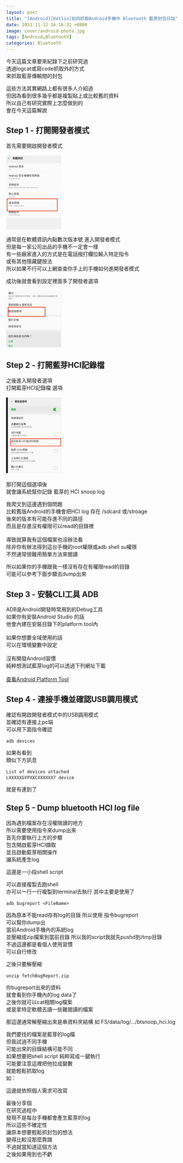```yaml
---
layout: post
title: "[Android][Kotlin]如何抓取Android手機中 Bluetooth 藍芽封包日誌"
date: 2021-11-12 16:16:32 +0800
image: cover/android-photo.jpg
tags: [Android,Bluetooth]
categories: Bluetooth
---
```


今天這篇文章要來紀錄下之前研究過 <br>
透過logcat或寫code抓取外的方式<br>
來抓取藍芽傳輸間的封包<br>

這些方法其實網路上都有很多人介紹過<br>
但因為看到很多幾乎都是複製貼上或比較舊的資料<br>
所以自己有研究實際上怎麼做到的<br>
會在今天這篇解說<br>


<h2>Step 1 - 打開開發者模式</h2>
首先需要開啟開發者模式<br>
<br>
<img src="/images/bluetooth/open_developer.png" alt="Cover" width="30%" >
<br>

通常是在軟體資訊內點數次版本號 進入開發者模式<br>
但是每一家公司出品的手機不一定會一樣<br>
有一些廠家進入的方式是在電話撥打欄位輸入特定指令<br>
或有其他隱藏鍵按法<br>
所以如果不行可以上網查查你手上的手機如何進開發者模式<br>

成功後就會看到設定裡面多了開發者選項<br>
<br>
<img src="/images/bluetooth/developer.png" alt="Cover" width="30%" >
<br>

<h2>Step 2 - 打開藍芽HCI記錄檔</h2>
之後進入開發者選項<br>
打開藍芽HCI記錄檔 選項<br>
<br>
<img src="/images/bluetooth/open_hci.png" alt="Cover" width="30%" >
<br>
<br>
那打開這個選項後<br>
就會讓系統幫你記錄 藍芽的 HCI snoop log <br>


我爬文到這邊遇到個問題<br>
比較舊版Android的手機會把HCI log 存在 /sdcard 或/stroage<br>
後來的版本有可能存進不同的路徑<br>
而且是存進沒有權限可以read的目錄裡<br>
<br>
導致就算我有這個檔案也沒辦法看<br>
除非你有辦法得到這台手機的root權限或adb shell su權限<br>
不然通常很難用簡單方法來閱讀<br>

所以如果你的手機跟我一樣沒有存在有權限read的目錄<br>
可能可以參考下面步驟去dump出來<br>

<h2>Step 3 - 安裝CLI工具 ADB</h2>

ADB是Android開發時常用到的Debug工具<br>
如果你有安裝Android Studio 的話<br>
他會內建在安裝目錄下的platform tool內<br>
<br>
如果你想要全域使用的話<br>
可以在環境變數中設定<br>
<br>
沒有開發Android習慣<br>
純粹想測試藍芽log的可以透過下列網址下載<br><br>
<a href="https://developer.android.com/studio/releases/platform-tools" class="btn btn-primary" role="button">查看Android Platform Tool</a>
<br>

<h2>Step 4 - 連接手機並確認USB調用模式</h2>
確認有開啟開發者模式中的USB調用模式<br>
並確認有連接上pc端<br>
可以用下面指令確認<br>

```
adb devices
```

如果有看到<br>
類似下方訊息<br>

```
List of devices attached
LXXXXXGYPXXCXXXXXX7	device
```

就是有連到了 <br>

<h2>Step 5 - Dump bluetooth HCI log file</h2>

因為遇到檔案存在沒權限讀的地方<br>
所以需要使用指令來dump出來<br>
首先你要執行上方的步驟<br>
包含開啟藍芽HCI擷取<br>
並且啟動藍芽相關操作<br>
讓系統產生log<br>

這邊是一小段shell script

<script src="https://gist.github.com/KuanChunChen/8d55a3492f8cafbfd86196ce8f6d610d.js"></script>

可以直接複製去跑shell<br>
亦可以一行一行複製到terminal去執行
其中主要是使用了

```
adb bugreport <FileName>
```
因為原本不能read存有log的目錄
所以使用
指令bugreport<br>
可以幫你dump出<br>
當前Android手機內的系統log<br>
並壓縮成zip檔案到當前目錄
所以我的script我就先pushd到/tmp目錄<br>
不過這邊都是看個人使用習慣<br>
可以自行修改<br>

之後只要解壓縮
```
unzip fetchBugReport.zip
```
你bugreport出來的資料<br>
就會看到你手機內的log data了<br>
之後你就可以cat相關log檔案 <br>
或是拿特定軟體去讀一些難閱讀的檔案<br>

那這邊通常解壓縮出來是串資料夾結構
如
FS/data/log/.../btsnoop_hci.log

我們要找的檔案是藍芽的log檔 <br>
但我試過不同手機<br>
可能出來的目錄結構可能不同<br>
如果想要把shell script 純粹寫成一鍵執行<br>
可能要注意這裡把他拉成變數<br>
就能輕鬆抓取log<br>
如：
<script src="https://gist.github.com/KuanChunChen/d862a1007ddb5bbef96b28a8a5c3e723.js"></script>
這邊就依照個人需求可改寫


最後分享個<br>
在研究過程中<br>
發現不是每台手機都會產生藍芽的log<br>
所以這些不確定性<br>
讓原本想要輕鬆抓封包的想法<br>
變得比較沒那麼靠譜<br>
不過就當知道這個方法<br>
之後如果用到也不虧<br>
